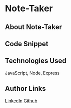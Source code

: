 # Note-Taker


## About Note-Taker

## Code Snippet



## Technologies Used
JavaScript, Node, Express

## Author Links
[LinkedIn](https://www.linkedin.com/in/senayg/)
[Github](https://github.com/senaygebrat)